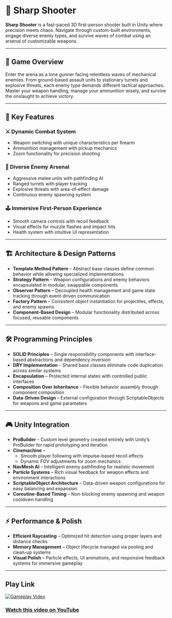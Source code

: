 # 🎯 Sharp Shooter

**Sharp Shooter** is a fast-paced 3D first-person shooter built in Unity where precision meets chaos. Navigate through custom-built environments, engage diverse enemy types, and survive waves of combat using an arsenal of customizable weapons.

---

## 📜 Game Overview

Enter the arena as a lone gunner facing relentless waves of mechanical enemies. From ground-based assault units to stationary turrets and explosive threats, each enemy type demands different tactical approaches. Master your weapon handling, manage your ammunition wisely, and survive the onslaught to achieve victory.

---

## 🚀 Key Features

### ⚔️ Dynamic Combat System
- Weapon switching with unique characteristics per firearm  
- Ammunition management with pickup mechanics  
- Zoom functionality for precision shooting  

### 🤖 Diverse Enemy Arsenal
- Aggressive melee units with pathfinding AI  
- Ranged turrets with player tracking  
- Explosive threats with area-of-effect damage  
- Continuous enemy spawning system  

### 🕹️ Immersive First-Person Experience
- Smooth camera controls with recoil feedback  
- Visual effects for muzzle flashes and impact hits  
- Health system with intuitive UI representation  

---

## 🏗️ Architecture & Design Patterns

- **Template Method Pattern** – Abstract base classes define common behavior while allowing specialized implementations  
- **Strategy Pattern** – Weapon configurations and enemy behaviors encapsulated in modular, swappable components  
- **Observer Pattern** – Decoupled health management and game state tracking through event-driven communication  
- **Factory Pattern** – Consistent object instantiation for projectiles, effects, and enemy spawns  
- **Component-Based Design** – Modular functionality distributed across focused, reusable components  

---

## 🛠️ Programming Principles

- **SOLID Principles** – Single responsibility components with interface-based abstractions and dependency inversion  
- **DRY Implementation** – Shared base classes eliminate code duplication across similar systems  
- **Encapsulation** – Protected internal states with controlled public interfaces  
- **Composition Over Inheritance** – Flexible behavior assembly through component composition  
- **Data-Driven Design** – External configuration through ScriptableObjects for weapons and game parameters  

---

## 🎮 Unity Integration

- **ProBuilder** – Custom level geometry created entirely with Unity’s ProBuilder for rapid prototyping and iteration  
- **Cinemachine** –  
  - Smooth player following with impulse-based recoil effects  
  - Dynamic FOV adjustments for zoom mechanics  
- **NavMesh AI** – Intelligent enemy pathfinding for realistic movement  
- **Particle Systems** – Rich visual feedback for weapon effects and environment interactions  
- **ScriptableObject Architecture** – Data-driven weapon configurations for easy balancing and expansion  
- **Coroutine-Based Timing** – Non-blocking enemy spawning and weapon cooldown handling  

---

## ⚡ Performance & Polish

- **Efficient Raycasting** – Optimized hit detection using proper layers and distance checks  
- **Memory Management** – Object lifecycle managed via pooling and clean-up systems  
- **Visual Polish** – Particle effects, UI animations, and responsive feedback systems for immersive gameplay  

---

## Play Link


[![Gameplay Video](https://img.youtube.com/vi/-uoUsUf0m28/maxresdefault.jpg)](https://youtu.be/-uoUsUf0m28)
### [Watch this video on YouTube](https://youtu.be/-uoUsUf0m28)
